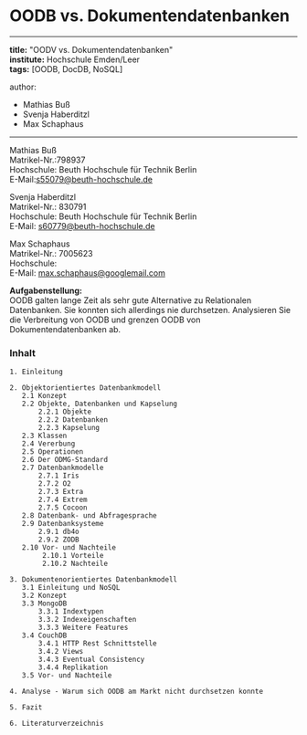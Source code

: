 # OODB vs. Dokumentendatenbanken

---
**title:** "OODV vs. Dokumentendatenbanken"   
**institute:** Hochschule Emden/Leer   
**tags:** [OODB, DocDB, NoSQL]

author:
- Mathias Buß
- Svenja Haberditzl
- Max Schaphaus

---

Mathias Buß   
Matrikel-Nr.:798937  
Hochschule: Beuth Hochschule für Technik Berlin   
E-Mail:s55079@beuth-hochschule.de

Svenja Haberditzl   
Matrikel-Nr.: 830791   
Hochschule: Beuth Hochschule für Technik Berlin   
E-Mail: s60779@beuth-hochschule.de

Max Schaphaus   
Matrikel-Nr.: 7005623   
Hochschule:   
E-Mail: max.schaphaus@googlemail.com

**Aufgabenstellung:**   
OODB galten lange Zeit als sehr gute Alternative zu Relationalen Datenbanken. Sie konnten sich allerdings nie durchsetzen.
Analysieren Sie die Verbreitung von OODB und grenzen OODB von Dokumentendatenbanken ab.

### Inhalt

    1. Einleitung  
    
    2. Objektorientiertes Datenbankmodell  
       2.1 Konzept
       2.2 Objekte, Datenbanken und Kapselung
           2.2.1 Objekte  
           2.2.2 Datenbanken  
           2.2.3 Kapselung   
       2.3 Klassen  
       2.4 Vererbung
       2.5 Operationen
       2.6 Der ODMG-Standard
       2.7 Datenbankmodelle
           2.7.1 Iris
           2.7.2 O2
           2.7.3 Extra
           2.7.4 Extrem
           2.7.5 Cocoon
       2.8 Datenbank- und Abfragesprache
       2.9 Datenbanksysteme
           2.9.1 db4o
           2.9.2 ZODB
       2.10 Vor- und Nachteile
            2.10.1 Vorteile
            2.10.2 Nachteile
           
    3. Dokumentenorientiertes Datenbankmodell
       3.1 Einleitung und NoSQL
       3.2 Konzept
       3.3 MongoDB
           3.3.1 Indextypen
           3.3.2 Indexeigenschaften
           3.3.3 Weitere Features
       3.4 CouchDB
           3.4.1 HTTP Rest Schnittstelle
           3.4.2 Views
           3.4.3 Eventual Consistency
           3.4.4 Replikation
       3.5 Vor- und Nachteile
    
    4. Analyse - Warum sich OODB am Markt nicht durchsetzen konnte  
    
    5. Fazit  
    
    6. Literaturverzeichnis





